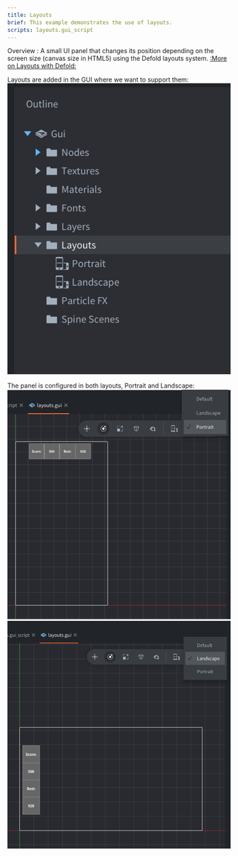 ```yaml
---
title: Layouts
brief: This example demonstrates the use of layouts.
scripts: layouts.gui_script
---
```


Overview : A small UI panel that changes its position depending on the screen size (canvas size in HTML5) using the Defold layouts system. [:More on Layouts with Defold:](https://defold.com/manuals/gui-layouts/#layouts)

Layouts are added in the GUI where we want to support them:
![outline](outline.png)

The panel is configured in both layouts, Portrait and Landscape:
![portrait layout](layouts-p.png)
![landscape layout](layouts-l.png)
